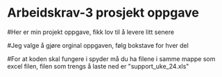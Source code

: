 # Arbeidskrav-3 prosjekt oppgave

#Her er min projekt oppgave, fikk lov til å levere litt senere

#Jeg valge å gjøre orginal oppgaven, følg bokstave for hver del

#For at koden skal fungere i spyder må du ha filene i samme mappe som excel filen, filen som trengs å laste ned er "support_uke_24.xls"
